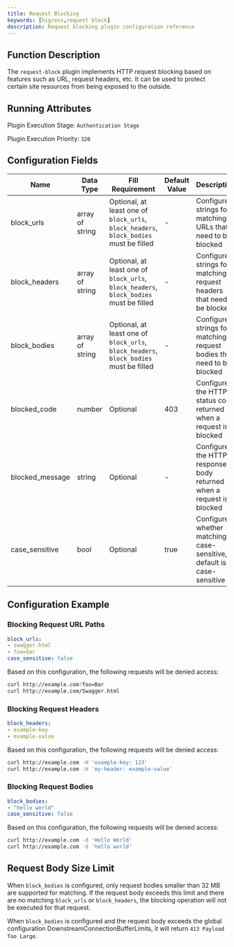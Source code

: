```yaml
---
title: Request Blocking
keywords: [higress,request block]
description: Request blocking plugin configuration reference
---
```

## Function Description
The `request-block` plugin implements HTTP request blocking based on features such as URL, request headers, etc. It can be used to protect certain site resources from being exposed to the outside.

## Running Attributes
Plugin Execution Stage: `Authentication Stage`

Plugin Execution Priority: `320`

## Configuration Fields
| Name               | Data Type          | Fill Requirement                                         | Default Value | Description                                                |
|--------------------|--------------------|---------------------------------------------------------|---------------|------------------------------------------------------------|
| block_urls         | array of string     | Optional, at least one of `block_urls`, `block_headers`, `block_bodies` must be filled | -             | Configure strings for matching URLs that need to be blocked |
| block_headers      | array of string     | Optional, at least one of `block_urls`, `block_headers`, `block_bodies` must be filled | -             | Configure strings for matching request headers that need to be blocked |
| block_bodies       | array of string     | Optional, at least one of `block_urls`, `block_headers`, `block_bodies` must be filled | -             | Configure strings for matching request bodies that need to be blocked |
| blocked_code       | number             | Optional                                                | 403           | Configure the HTTP status code returned when a request is blocked |
| blocked_message    | string             | Optional                                                | -             | Configure the HTTP response body returned when a request is blocked |
| case_sensitive      | bool               | Optional                                                | true          | Configure whether matching is case-sensitive, default is case-sensitive |

## Configuration Example
### Blocking Request URL Paths
```yaml
block_urls:
- swagger.html
- foo=bar
case_sensitive: false
```

Based on this configuration, the following requests will be denied access:
```bash
curl http://example.com?foo=Bar
curl http://example.com/Swagger.html
```

### Blocking Request Headers
```yaml
block_headers:
- example-key
- example-value
```

Based on this configuration, the following requests will be denied access:
```bash
curl http://example.com -H 'example-key: 123'
curl http://example.com -H 'my-header: example-value'
```

### Blocking Request Bodies
```yaml
block_bodies:
- "hello world"
case_sensitive: false
```

Based on this configuration, the following requests will be denied access:
```bash
curl http://example.com -d 'Hello World'
curl http://example.com -d 'hello world'
```

## Request Body Size Limit
When `block_bodies` is configured, only request bodies smaller than 32 MB are supported for matching. If the request body exceeds this limit and there are no matching `block_urls` or `block_headers`, the blocking operation will not be executed for that request.

When `block_bodies` is configured and the request body exceeds the global configuration DownstreamConnectionBufferLimits, it will return `413 Payload Too Large`.
